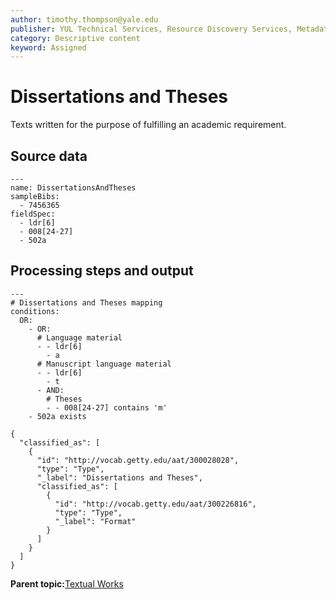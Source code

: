 ```yaml
---
author: timothy.thompson@yale.edu
publisher: YUL Technical Services, Resource Discovery Services, Metadata Services Unit
category: Descriptive content
keyword: Assigned
---
```


# Dissertations and Theses

Texts written for the purpose of fulfilling an academic requirement.

## Source data

```
---
name: DissertationsAndTheses
sampleBibs:
  - 7456365
fieldSpec:
  - ldr[6]
  - 008[24-27]
  - 502a
```

## Processing steps and output

```
---
# Dissertations and Theses mapping
conditions:
  OR:
    - OR:
      # Language material
      - - ldr[6]
        - a
      # Manuscript language material
      - - ldr[6]
        - t
      - AND:
        # Theses
        - - 008[24-27] contains 'm'
    - 502a exists
```

```
{
  "classified_as": [
    {
      "id": "http://vocab.getty.edu/aat/300028028",
      "type": "Type",
      "_label": "Dissertations and Theses",
      "classified_as": [
        {
          "id": "http://vocab.getty.edu/aat/300226816",
          "type": "Type",
          "_label": "Format"
        }
      ]
    }
  ]    		
}
```

**Parent topic:**[Textual Works](../../tasks/supertypes/textualformats.md)

